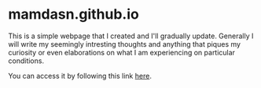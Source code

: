 # mamdasn.github.io
This is a simple webpage that I created and I'll gradually update.
Generally I will write my seemingly intresting thoughts and anything that piques my curiosity or even elaborations on what I am experiencing on particular conditions.

You can access it by following this link [here](mamdasn.github.io).
